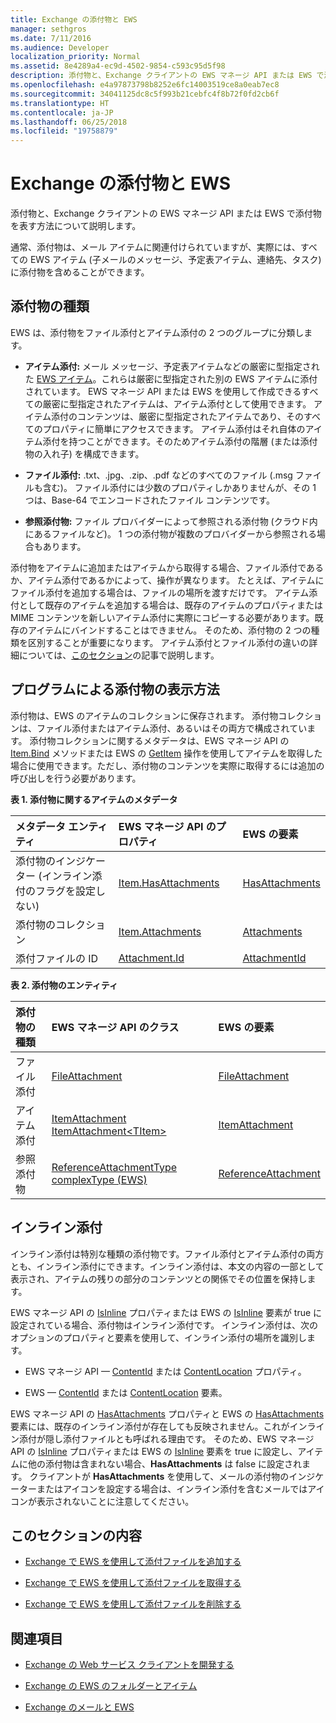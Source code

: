 ```yaml
---
title: Exchange の添付物と EWS
manager: sethgros
ms.date: 7/11/2016
ms.audience: Developer
localization_priority: Normal
ms.assetid: 8e4289a4-ec9d-4502-9854-c593c95d5f98
description: 添付物と、Exchange クライアントの EWS マネージ API または EWS で添付物を表す方法について説明します。
ms.openlocfilehash: e4a97873798b8252e6fc14003519ce8a0eab7ec8
ms.sourcegitcommit: 34041125dc8c5f993b21cebfc4f8b72f0fd2cb6f
ms.translationtype: HT
ms.contentlocale: ja-JP
ms.lasthandoff: 06/25/2018
ms.locfileid: "19758879"
---
```

# <a name="attachments-and-ews-in-exchange"></a>Exchange の添付物と EWS

添付物と、Exchange クライアントの EWS マネージ API または EWS で添付物を表す方法について説明します。
  
通常、添付物は、メール アイテムに関連付けられていますが、実際には、すべての EWS アイテム (子メールのメッセージ、予定表アイテム、連絡先、タスク) に添付物を含めることができます。
  
## <a name="types-of-attachments"></a>添付物の種類

EWS は、添付物をファイル添付とアイテム添付の 2 つのグループに分類します。
  
- **アイテム添付:** メール メッセージ、予定表アイテムなどの厳密に型指定された [EWS アイテム](folders-and-items-in-ews-in-exchange.md)。これらは厳密に型指定された別の EWS アイテムに添付されています。 EWS マネージ API または EWS を使用して作成できるすべての厳密に型指定されたアイテムは、アイテム添付として使用できます。 アイテム添付のコンテンツは、厳密に型指定されたアイテムであり、そのすべてのプロパティに簡単にアクセスできます。 アイテム添付はそれ自体のアイテム添付を持つことができます。そのためアイテム添付の階層 (または添付物の入れ子) を構成できます。
    
- **ファイル添付:** .txt、.jpg、.zip、.pdf などのすべてのファイル (.msg ファイルも含む)。 ファイル添付には少数のプロパティしかありませんが、その 1 つは、Base-64 でエンコードされたファイル コンテンツです。 
    
- **参照添付物:** ファイル プロバイダーによって参照される添付物 (クラウド内にあるファイルなど)。 1 つの添付物が複数のプロバイダーから参照される場合もあります。 
    
添付物をアイテムに追加またはアイテムから取得する場合、ファイル添付であるか、アイテム添付であるかによって、操作が異なります。 たとえば、アイテムにファイル添付を追加する場合は、ファイルの場所を渡すだけです。 アイテム添付として既存のアイテムを追加する場合は、既存のアイテムのプロパティまたは MIME コンテンツを新しいアイテム添付に実際にコピーする必要があります。既存のアイテムにバインドすることはできません。 そのため、添付物の 2 つの種類を区別することが重要になります。 アイテム添付とファイル添付の違いの詳細については、[このセクション](#bk_inthissection)の記事で説明します。
  
## <a name="how-are-attachments-represented-programmatically"></a>プログラムによる添付物の表示方法

添付物は、EWS のアイテムのコレクションに保存されます。 添付物コレクションは、ファイル添付またはアイテム添付、あるいはその両方で構成されています。 添付物コレクションに関するメタデータは、EWS マネージ API の [Item.Bind](http://msdn.microsoft.com/ja-JP/library/microsoft.exchange.webservices.data.item.bind%28v=exchg.80%29.aspx) メソッドまたは EWS の [GetItem](http://msdn.microsoft.com/library/e3590b8b-c2a7-4dad-a014-6360197b68e4%28Office.15%29.aspx) 操作を使用してアイテムを取得した場合に使用できます。ただし、添付物のコンテンツを実際に取得するには追加の呼び出しを行う必要があります。 
  
**表 1. 添付物に関するアイテムのメタデータ**

|**メタデータ エンティティ**|**EWS マネージ API のプロパティ**|**EWS の要素**|
|:-----|:-----|:-----|
|添付物のインジケーター (インライン添付のフラグを設定しない)  <br/> |[Item.HasAttachments](http://msdn.microsoft.com/ja-JP/library/microsoft.exchange.webservices.data.item.hasattachments%28v=exchg.80%29.aspx) <br/> |[HasAttachments](http://msdn.microsoft.com/library/538b7a85-11d7-4daa-8458-09b540760e8b%28Office.15%29.aspx) <br/> |
|添付物のコレクション  <br/> |[Item.Attachments](http://msdn.microsoft.com/ja-JP/library/microsoft.exchange.webservices.data.item.attachments%28v=exchg.80%29.aspx) <br/> |[Attachments](http://msdn.microsoft.com/library/b470e614-34bb-44f0-8790-7ddbdcbbd29d%28Office.15%29.aspx) <br/> |
|添付ファイルの ID  <br/> |[Attachment.Id](http://msdn.microsoft.com/ja-JP/library/microsoft.exchange.webservices.data.attachment.id%28v=exchg.80%29.aspx) <br/> |[AttachmentId](http://msdn.microsoft.com/library/55a5fd77-60d1-40fa-8144-770600cedc6a%28Office.15%29.aspx) <br/> |
   
**表 2. 添付物のエンティティ**

|**添付物の種類**|**EWS マネージ API のクラス**|**EWS の要素**|
|:-----|:-----|:-----|
|ファイル添付  <br/> |[FileAttachment](http://msdn.microsoft.com/ja-JP/library/microsoft.exchange.webservices.data.fileattachment%28v=exchg.80%29.aspx) <br/> |[FileAttachment](http://msdn.microsoft.com/library/3ecea174-73d1-47fd-8917-6065cef1d565%28Office.15%29.aspx) <br/> |
|アイテム添付  <br/> |[ItemAttachment](http://msdn.microsoft.com/ja-JP/library/microsoft.exchange.webservices.data.itemattachment%28v=exchg.80%29.aspx) <br/> [ItemAttachment\<TItem\>](http://msdn.microsoft.com/ja-JP/library/dd635165%28v=exchg.80%29.aspx) <br/> |[ItemAttachment](http://msdn.microsoft.com/library/089ee599-f45e-46f5-a18a-5cfb3d2851ff%28Office.15%29.aspx) <br/> |
|参照添付物  <br/> |[ReferenceAttachmentType complexType (EWS)](http://msdn.microsoft.com/library/18bfa012-e903-d7f3-528a-31ccceb65463%28Office.15%29.aspx) <br/> |[ReferenceAttachment](http://msdn.microsoft.com/library/b9bde862-6b75-4a81-8033-00a47be4dc2f%28Office.15%29.aspx) <br/> |
   
## <a name="inline-attachments"></a>インライン添付

インライン添付は特別な種類の添付物です。ファイル添付とアイテム添付の両方とも、インライン添付にできます。インライン添付は、本文の内容の一部として表示され、アイテムの残りの部分のコンテンツとの関係でその位置を保持します。  
  
EWS マネージ API の [IsInline](http://msdn.microsoft.com/ja-JP/library/microsoft.exchange.webservices.data.attachment.isinline%28v=exchg.80%29.aspx) プロパティまたは EWS の [IsInline](http://msdn.microsoft.com/library/5e7712c8-372a-4a16-be64-360c5ff3961a%28Office.15%29.aspx) 要素が true に設定されている場合、添付物はインライン添付です。 インライン添付は、次のオプションのプロパティと要素を使用して、インライン添付の場所を識別します。 
  
- EWS マネージ API — [ContentId](http://msdn.microsoft.com/ja-JP/library/microsoft.exchange.webservices.data.attachment.contentid%28v=exchg.80%29.aspx) または [ContentLocation](http://msdn.microsoft.com/ja-JP/library/microsoft.exchange.webservices.data.attachment.contentlocation%28v=exchg.80%29.aspx) プロパティ。 
    
- EWS — [ContentId](http://msdn.microsoft.com/library/bc59100d-6079-414b-a6e0-7c15feaa3184%28Office.15%29.aspx) または [ContentLocation](http://msdn.microsoft.com/library/d91cf587-24e3-4c13-8784-5ca29787cca7%28Office.15%29.aspx) 要素。 
    
EWS マネージ API の [HasAttachments](http://msdn.microsoft.com/ja-JP/library/microsoft.exchange.webservices.data.item.hasattachments%28v=exchg.80%29.aspx) プロパティと EWS の [HasAttachments](http://msdn.microsoft.com/library/538b7a85-11d7-4daa-8458-09b540760e8b%28Office.15%29.aspx) 要素には、既存のインライン添付が存在しても反映されません。これがインライン添付が隠し添付ファイルとも呼ばれる理由です。 そのため、EWS マネージ API の [IsInline](http://msdn.microsoft.com/ja-JP/library/microsoft.exchange.webservices.data.attachment.isinline%28v=exchg.80%29.aspx) プロパティまたは EWS の [IsInline](http://msdn.microsoft.com/library/5e7712c8-372a-4a16-be64-360c5ff3961a%28Office.15%29.aspx) 要素を true に設定し、アイテムに他の添付物は含まれない場合、**HasAttachments** は false に設定されます。 クライアントが **HasAttachments** を使用して、メールの添付物のインジケーターまたはアイコンを設定する場合は、インライン添付を含むメールではアイコンが表示されないことに注意してください。 
  
## <a name="in-this-section"></a>このセクションの内容
<a name="bk_inthissection"> </a>

- [Exchange で EWS を使用して添付ファイルを追加する](how-to-add-attachments-by-using-ews-in-exchange.md)
    
- [Exchange で EWS を使用して添付ファイルを取得する](how-to-get-attachments-by-using-ews-in-exchange.md)
    
- [Exchange で EWS を使用して添付ファイルを削除する](how-to-delete-attachments-by-using-ews-in-exchange.md)
    
## <a name="see-also"></a>関連項目
<a name="bk_additionalresources"> </a>

- [Exchange の Web サービス クライアントを開発する](develop-web-service-clients-for-exchange.md)
    
- [Exchange の EWS のフォルダーとアイテム](folders-and-items-in-ews-in-exchange.md)
    
- [Exchange のメールと EWS](email-and-ews-in-exchange.md)
    

